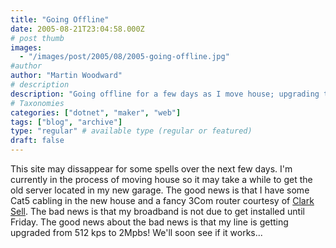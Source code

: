 ```yaml
---
title: "Going Offline"
date: 2005-08-21T23:04:58.000Z
# post thumb
images:
  - "/images/post/2005/08/2005-going-offline.jpg"
#author
author: "Martin Woodward"
# description
description: "Going offline for a few days as I move house; upgrading to faster broadband while setting up my new server—exciting times ahead!"
# Taxonomies
categories: ["dotnet", "maker", "web"]
tags: ["blog", "archive"]
type: "regular" # available type (regular or featured)
draft: false
---
```

This site may dissappear for some spells over the next few days.  I'm currently in the process of moving house so it may take a while to get the old server located in my new garage.  The good news is that I have some Cat5 cabling in the new house and a fancy 3Com router courtesy of [Clark Sell](http://www.csell.net).  The bad news is that my broadband is not due to get installed until Friday.  The good news about the bad news is that my line is getting upgraded from 512 kps to 2Mpbs!  We'll soon see if it works...